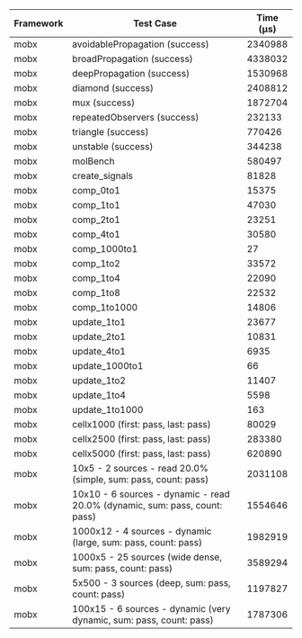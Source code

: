 | Framework | Test Case | Time (μs) |
| --- | --- | --- |
| mobx | avoidablePropagation (success) | 2340988 |
| mobx | broadPropagation (success) | 4338032 |
| mobx | deepPropagation (success) | 1530968 |
| mobx | diamond (success) | 2408812 |
| mobx | mux (success) | 1872704 |
| mobx | repeatedObservers (success) | 232133 |
| mobx | triangle (success) | 770426 |
| mobx | unstable (success) | 344238 |
| mobx | molBench | 580497 |
| mobx | create_signals | 81828 |
| mobx | comp_0to1 | 15375 |
| mobx | comp_1to1 | 47030 |
| mobx | comp_2to1 | 23251 |
| mobx | comp_4to1 | 30580 |
| mobx | comp_1000to1 | 27 |
| mobx | comp_1to2 | 33572 |
| mobx | comp_1to4 | 22090 |
| mobx | comp_1to8 | 22532 |
| mobx | comp_1to1000 | 14806 |
| mobx | update_1to1 | 23677 |
| mobx | update_2to1 | 10831 |
| mobx | update_4to1 | 6935 |
| mobx | update_1000to1 | 66 |
| mobx | update_1to2 | 11407 |
| mobx | update_1to4 | 5598 |
| mobx | update_1to1000 | 163 |
| mobx | cellx1000 (first: pass, last: pass) | 80029 |
| mobx | cellx2500 (first: pass, last: pass) | 283380 |
| mobx | cellx5000 (first: pass, last: pass) | 620890 |
| mobx | 10x5 - 2 sources - read 20.0% (simple, sum: pass, count: pass) | 2031108 |
| mobx | 10x10 - 6 sources - dynamic - read 20.0% (dynamic, sum: pass, count: pass) | 1554646 |
| mobx | 1000x12 - 4 sources - dynamic (large, sum: pass, count: pass) | 1982919 |
| mobx | 1000x5 - 25 sources (wide dense, sum: pass, count: pass) | 3589294 |
| mobx | 5x500 - 3 sources (deep, sum: pass, count: pass) | 1197827 |
| mobx | 100x15 - 6 sources - dynamic (very dynamic, sum: pass, count: pass) | 1787306 |
